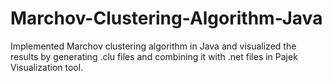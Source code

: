 # Marchov-Clustering-Algorithm-Java
Implemented Marchov clustering algorithm in Java and visualized the results by generating .clu files and combining it with .net files in Pajek Visualization tool.
